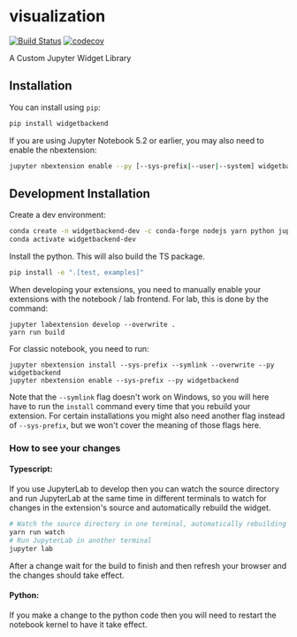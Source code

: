 
# visualization

[![Build Status](https://travis-ci.org/datha88/visualization.svg?branch=master)](https://travis-ci.org/datha88/widgetbackend)
[![codecov](https://codecov.io/gh/datha88/visualization/branch/master/graph/badge.svg)](https://codecov.io/gh/datha88/visualization)


A Custom Jupyter Widget Library

## Installation

You can install using `pip`:

```bash
pip install widgetbackend
```

If you are using Jupyter Notebook 5.2 or earlier, you may also need to enable
the nbextension:
```bash
jupyter nbextension enable --py [--sys-prefix|--user|--system] widgetbackend
```

## Development Installation

Create a dev environment:
```bash
conda create -n widgetbackend-dev -c conda-forge nodejs yarn python jupyterlab
conda activate widgetbackend-dev
```

Install the python. This will also build the TS package.
```bash
pip install -e ".[test, examples]"
```

When developing your extensions, you need to manually enable your extensions with the
notebook / lab frontend. For lab, this is done by the command:

```
jupyter labextension develop --overwrite .
yarn run build
```

For classic notebook, you need to run:

```
jupyter nbextension install --sys-prefix --symlink --overwrite --py widgetbackend
jupyter nbextension enable --sys-prefix --py widgetbackend
```

Note that the `--symlink` flag doesn't work on Windows, so you will here have to run
the `install` command every time that you rebuild your extension. For certain installations
you might also need another flag instead of `--sys-prefix`, but we won't cover the meaning
of those flags here.

### How to see your changes
#### Typescript:
If you use JupyterLab to develop then you can watch the source directory and run JupyterLab at the same time in different
terminals to watch for changes in the extension's source and automatically rebuild the widget.

```bash
# Watch the source directory in one terminal, automatically rebuilding when needed
yarn run watch
# Run JupyterLab in another terminal
jupyter lab
```

After a change wait for the build to finish and then refresh your browser and the changes should take effect.

#### Python:
If you make a change to the python code then you will need to restart the notebook kernel to have it take effect.
